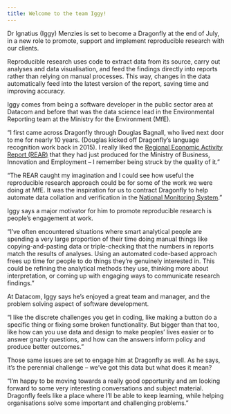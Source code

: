 ```yaml
---
title: Welcome to the team Iggy!
---
```

Dr Ignatius (Iggy) Menzies is set to become a Dragonfly at the end of July, in a new role to promote, support and implement reproducible research with our clients.

<!--more-->

Reproducible research uses code to extract data from its source, carry out analyses and data visualisation, and feed the findings directly into reports rather than relying on manual processes. This way, changes in the data automatically feed into the latest version of the report, saving time and improving accuracy.

Iggy comes from being a software developer in the public sector area at Datacom and before that was the data science lead in the Environmental Reporting team at the Ministry for the Environment (MfE).

“I first came across Dragonfly through Douglas Bagnall, who lived next door to me for nearly 10 years. (Douglas kicked off Dragonfly’s language recognition work back in 2015). I really liked the [Regional Economic Activity Report (REAR)](https://www.dragonfly.co.nz/work/reporting-case-study.html) that they had just produced for the Ministry of Business, Innovation and Employment – I remember being struck by the quality of it.”

“The REAR caught my imagination and I could see how useful the reproducible research approach could be for some of the work we were doing at MfE. It was the inspiration for us to contract Dragonfly to help automate data collation and verification in the [National Monitoring System](https://www.dragonfly.co.nz/work/nms-case-study.html).”

Iggy says a major motivator for him to promote reproducible research is people’s engagement at work.

“I’ve often encountered situations where smart analytical people are spending a very large proportion of their time doing manual things like copying-and-pasting data or triple-checking that the numbers in reports match the results of analyses. Using an automated code-based approach frees up time for people to do things they’re genuinely interested in. This could be refining the analytical methods they use, thinking more about interpretation, or coming up with engaging ways to communicate research findings.”

At Datacom, Iggy says he’s enjoyed a great team and manager, and the problem solving aspect of software development.

“I like the discrete challenges you get in coding, like making a button do a specific thing or fixing some broken functionality. But bigger than that too, like how can you use data and design to make peoples’ lives easier or to answer gnarly questions, and how can the answers inform policy and produce better outcomes.”

Those same issues are set to engage him at Dragonfly as well. As he says, it’s the perennial challenge – we’ve got this data but what does it mean?

“I’m happy to be moving towards a really good opportunity and am looking forward to some very interesting conversations and subject material. Dragonfly feels like a place where I’ll be able to keep learning, while helping organisations solve some important and challenging problems.”
